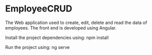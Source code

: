# EmployeeCRUD
The Web application used to create, edit, delete and read the data of employees. The front end is developed using Angular.

Install the project dependencies using: npm install

Run the project using: ng serve

